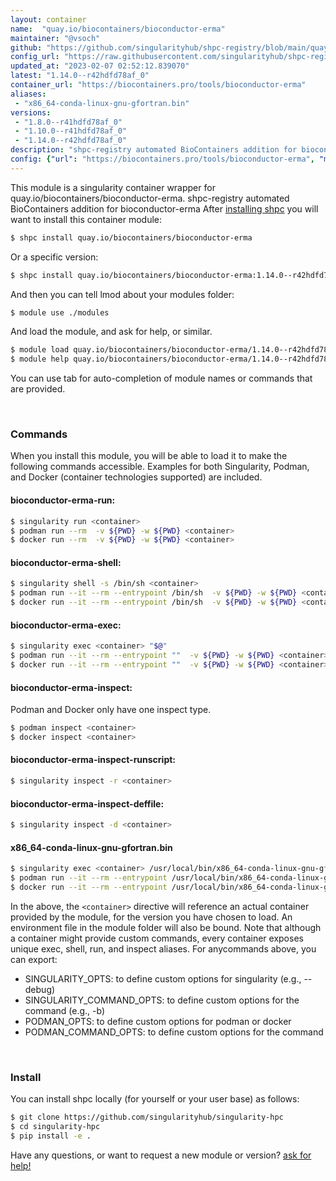 ```yaml
---
layout: container
name:  "quay.io/biocontainers/bioconductor-erma"
maintainer: "@vsoch"
github: "https://github.com/singularityhub/shpc-registry/blob/main/quay.io/biocontainers/bioconductor-erma/container.yaml"
config_url: "https://raw.githubusercontent.com/singularityhub/shpc-registry/main/quay.io/biocontainers/bioconductor-erma/container.yaml"
updated_at: "2023-02-07 02:52:12.839070"
latest: "1.14.0--r42hdfd78af_0"
container_url: "https://biocontainers.pro/tools/bioconductor-erma"
aliases:
 - "x86_64-conda-linux-gnu-gfortran.bin"
versions:
 - "1.8.0--r41hdfd78af_0"
 - "1.10.0--r41hdfd78af_0"
 - "1.14.0--r42hdfd78af_0"
description: "shpc-registry automated BioContainers addition for bioconductor-erma"
config: {"url": "https://biocontainers.pro/tools/bioconductor-erma", "maintainer": "@vsoch", "description": "shpc-registry automated BioContainers addition for bioconductor-erma", "latest": {"1.14.0--r42hdfd78af_0": "sha256:5b47248c9d2ab58471fd6608920c11576ccaf135f5c43ad665979100ee51b99f"}, "tags": {"1.8.0--r41hdfd78af_0": "sha256:4d6b1d1b47feecb063df3f2ff8ee0fbca8eb879904d79bf3bef12b7653e18dc7", "1.10.0--r41hdfd78af_0": "sha256:8744d5f2145f02ed8df0502072cb70ec288ee1348416d10e635ec46654fb38a2", "1.14.0--r42hdfd78af_0": "sha256:5b47248c9d2ab58471fd6608920c11576ccaf135f5c43ad665979100ee51b99f"}, "docker": "quay.io/biocontainers/bioconductor-erma", "aliases": {"x86_64-conda-linux-gnu-gfortran.bin": "/usr/local/bin/x86_64-conda-linux-gnu-gfortran.bin"}}
---
```


This module is a singularity container wrapper for quay.io/biocontainers/bioconductor-erma.
shpc-registry automated BioContainers addition for bioconductor-erma
After [installing shpc](#install) you will want to install this container module:


```bash
$ shpc install quay.io/biocontainers/bioconductor-erma
```

Or a specific version:

```bash
$ shpc install quay.io/biocontainers/bioconductor-erma:1.14.0--r42hdfd78af_0
```

And then you can tell lmod about your modules folder:

```bash
$ module use ./modules
```

And load the module, and ask for help, or similar.

```bash
$ module load quay.io/biocontainers/bioconductor-erma/1.14.0--r42hdfd78af_0
$ module help quay.io/biocontainers/bioconductor-erma/1.14.0--r42hdfd78af_0
```

You can use tab for auto-completion of module names or commands that are provided.

<br>

### Commands

When you install this module, you will be able to load it to make the following commands accessible.
Examples for both Singularity, Podman, and Docker (container technologies supported) are included.

#### bioconductor-erma-run:

```bash
$ singularity run <container>
$ podman run --rm  -v ${PWD} -w ${PWD} <container>
$ docker run --rm  -v ${PWD} -w ${PWD} <container>
```

#### bioconductor-erma-shell:

```bash
$ singularity shell -s /bin/sh <container>
$ podman run --it --rm --entrypoint /bin/sh  -v ${PWD} -w ${PWD} <container>
$ docker run --it --rm --entrypoint /bin/sh  -v ${PWD} -w ${PWD} <container>
```

#### bioconductor-erma-exec:

```bash
$ singularity exec <container> "$@"
$ podman run --it --rm --entrypoint ""  -v ${PWD} -w ${PWD} <container> "$@"
$ docker run --it --rm --entrypoint ""  -v ${PWD} -w ${PWD} <container> "$@"
```

#### bioconductor-erma-inspect:

Podman and Docker only have one inspect type.

```bash
$ podman inspect <container>
$ docker inspect <container>
```

#### bioconductor-erma-inspect-runscript:

```bash
$ singularity inspect -r <container>
```

#### bioconductor-erma-inspect-deffile:

```bash
$ singularity inspect -d <container>
```


#### x86_64-conda-linux-gnu-gfortran.bin

```bash
$ singularity exec <container> /usr/local/bin/x86_64-conda-linux-gnu-gfortran.bin
$ podman run --it --rm --entrypoint /usr/local/bin/x86_64-conda-linux-gnu-gfortran.bin   -v ${PWD} -w ${PWD} <container> -c " $@"
$ docker run --it --rm --entrypoint /usr/local/bin/x86_64-conda-linux-gnu-gfortran.bin   -v ${PWD} -w ${PWD} <container> -c " $@"
```



In the above, the `<container>` directive will reference an actual container provided
by the module, for the version you have chosen to load. An environment file in the
module folder will also be bound. Note that although a container
might provide custom commands, every container exposes unique exec, shell, run, and
inspect aliases. For anycommands above, you can export:

 - SINGULARITY_OPTS: to define custom options for singularity (e.g., --debug)
 - SINGULARITY_COMMAND_OPTS: to define custom options for the command (e.g., -b)
 - PODMAN_OPTS: to define custom options for podman or docker
 - PODMAN_COMMAND_OPTS: to define custom options for the command

<br>

### Install

You can install shpc locally (for yourself or your user base) as follows:

```bash
$ git clone https://github.com/singularityhub/singularity-hpc
$ cd singularity-hpc
$ pip install -e .
```

Have any questions, or want to request a new module or version? [ask for help!](https://github.com/singularityhub/singularity-hpc/issues)